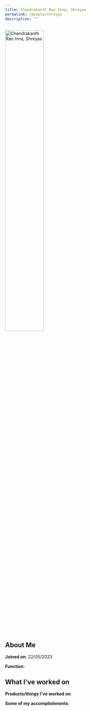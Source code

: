 ```yaml
---
title: Chandrakanth Rao Inna, Shreyas
permalink: /people/shreyas
description: ""
---
```


<img src="/images/headshots/shreyas.jpg" title="Chandrakanth Rao Inna, Shreyas" alt="Chandrakanth Rao Inna, Shreyas" style="width:50%;margin-left:0">

## About Me

**Joined on**: 22/05/2023

**Function**: 

## What I've worked on

**Products/things I've worked on**:


**Some of my accomplishments**:

